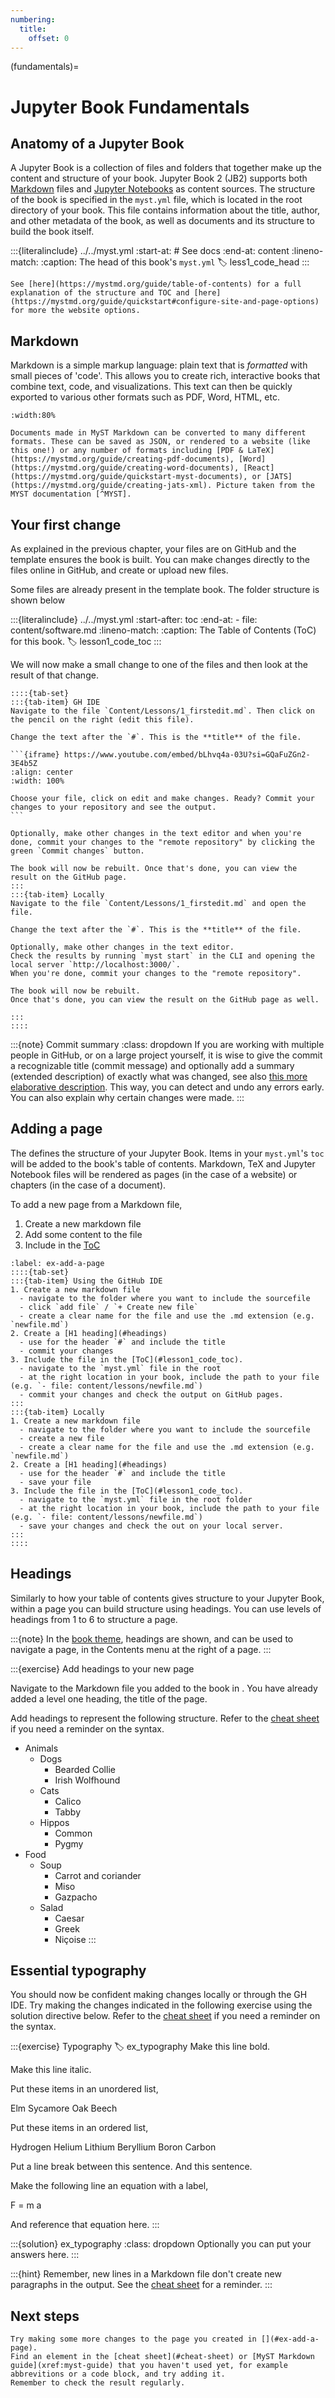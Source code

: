 ```yaml
---
numbering:
  title:
    offset: 0
---
```

(fundamentals)=
# Jupyter Book Fundamentals

## Anatomy of a Jupyter Book

A Jupyter Book is a collection of files and folders that together make up the content and structure of your book.
Jupyter Book 2 (JB2) supports both [Markdown](https://en.wikipedia.org/wiki/Markdown) files and [Jupyter Notebooks](https://en.wikipedia.org/wiki/Project_Jupyter#Jupyter_Notebook) as content sources. 
The structure of the book is specified in the `myst.yml` file, which is located in the root directory of your book.
This file contains information about the title, author, and other metadata of the book, as well as documents and its structure to build the book itself.

:::{literalinclude} ../../myst.yml
:start-at: # See docs
:end-at: content
:lineno-match:
:caption: The head of this book's `myst.yml`
:label: less1_code_head
:::


```{tip} Official documentation
See [here](https://mystmd.org/guide/table-of-contents) for a full explanation of the structure and TOC and [here](https://mystmd.org/guide/quickstart#configure-site-and-page-options) for more the website options.
```

## Markdown
Markdown is a simple markup language: plain text that is *formatted* with small pieces of 'code'. This allows you to create rich, interactive books that combine text, code, and visualizations. This text can then be quickly exported to various other formats such as PDF, Word, HTML, etc.

```{figure} figures/MyST.PNG
:width:80%

Documents made in MyST Markdown can be converted to many different formats. These can be saved as JSON, or rendered to a website (like this one!) or any number of formats including [PDF & LaTeX](https://mystmd.org/guide/creating-pdf-documents), [Word](https://mystmd.org/guide/creating-word-documents), [React](https://mystmd.org/guide/quickstart-myst-documents), or [JATS](https://mystmd.org/guide/creating-jats-xml). Picture taken from the MYST documentation [^MYST].
```

[^MYST]: https://mystmd.org/guide/


## Your first change

As explained in the previous chapter, your files are on GitHub and the template ensures the book is built.
You can make changes directly to the files online in GitHub, and create or upload new files.

Some files are already present in the template book.
The folder structure is shown below

:::{literalinclude} ../../myst.yml
:start-after: toc
:end-at: - file: content/software.md
:lineno-match:
:caption: The Table of Contents (ToC) for this book.
:label: lesson1_code_toc
:::

We will now make a small change to one of the files and then look at the result of that change.

````{exercise} Your first change
::::{tab-set}
:::{tab-item} GH IDE
Navigate to the file `Content/Lessons/1_firstedit.md`. Then click on the pencil on the right (edit this file).

Change the text after the `#`. This is the **title** of the file.

```{iframe} https://www.youtube.com/embed/bLhvq4a-03U?si=GQaFuZGn2-3E4b5Z
:align: center
:width: 100%

Choose your file, click on edit and make changes. Ready? Commit your changes to your repository and see the output.
```

Optionally, make other changes in the text editor and when you're done, commit your changes to the "remote repository" by clicking the green `Commit changes` button.

The book will now be rebuilt. Once that's done, you can view the result on the GitHub page.
:::
:::{tab-item} Locally
Navigate to the file `Content/Lessons/1_firstedit.md` and open the file.

Change the text after the `#`. This is the **title** of the file.

Optionally, make other changes in the text editor.
Check the results by running `myst start` in the CLI and opening the local server `http://localhost:3000/`.
When you're done, commit your changes to the "remote repository".

The book will now be rebuilt.
Once that's done, you can view the result on the GitHub page as well.

:::
::::
````

:::{note} Commit summary
:class: dropdown
If you are working with multiple people in GitHub, or on a large project yourself, it is wise to give the commit a recognizable title (commit message) and optionally add a summary (extended description) of exactly what was changed, see also [this more elaborative description](https://book.the-turing-way.org/collaboration/github-novice/github-novice-firststeps/#committing-or-saving-your-changes). 
This way, you can detect and undo any errors early. You can also explain why certain changes were made.
:::

## Adding a page

The [](xref:myst-guide/table-of-contents) defines the structure of your Jupyter Book.
Items in your `myst.yml`'s `toc` will be added to the book's table of contents.
Markdown, TeX and Jupyter Notebook files will be rendered as pages (in the case of a website) or chapters (in the case of a document).

To add a new page from a Markdown file,

1. Create a new markdown file
2. Add some content to the file
3. Include in the [ToC](#lesson1_code_toc)

```{exercise} Add a new page
:label: ex-add-a-page
::::{tab-set}
:::{tab-item} Using the GitHub IDE
1. Create a new markdown file
  - navigate to the folder where you want to include the sourcefile
  - click `add file` / `+ Create new file`
  - create a clear name for the file and use the .md extension (e.g. `newfile.md`)
2. Create a [H1 heading](#headings)
  - use for the header `#` and include the title
  - commit your changes
3. Include the file in the [ToC](#lesson1_code_toc).
  - navigate to the `myst.yml` file in the root
  - at the right location in your book, include the path to your file (e.g. `- file: content/lessons/newfile.md`)
  - commit your changes and check the output on GitHub pages.
:::
:::{tab-item} Locally
1. Create a new markdown file
  - navigate to the folder where you want to include the sourcefile
  - create a new file
  - create a clear name for the file and use the .md extension (e.g. `newfile.md`)
2. Create a [H1 heading](#headings)
  - use for the header `#` and include the title
  - save your file
3. Include the file in the [ToC](#lesson1_code_toc).
  - navigate to the `myst.yml` file in the root folder
  - at the right location in your book, include the path to your file (e.g. `- file: content/lessons/newfile.md`)
  - save your changes and check the out on your local server.
:::
::::
```

## Headings

Similarly to how your table of contents gives structure to your Jupyter Book,
within a page you can build structure using headings.
You can use levels of headings from 1 to 6 to structure a page.

:::{note}
In the [book theme](xref:myst-guide/website-templates#default-web-themes), headings are shown, and can be used to navigate a page, in the Contents menu at the right of a page.
:::

:::{exercise} Add headings to your new page

Navigate to the Markdown file you added to the book in [](#ex-add-a-page).
You have already added a level one heading, the title of the page.

Add headings to represent the following structure.
Refer to the [cheat sheet](#headings) if you need a reminder on the syntax.

- Animals
  - Dogs
    - Bearded Collie
    - Irish Wolfhound
  - Cats
    - Calico
    - Tabby
  - Hippos
    - Common
    - Pygmy
- Food
  - Soup
    - Carrot and coriander
    - Miso
    - Gazpacho
  - Salad
    - Caesar
    - Greek
    - Niçoise
:::

## Essential typography

You should now be confident making changes locally or through the GH IDE.
Try making the changes indicated in the following exercise using the solution directive below.
Refer to the [cheat sheet](#cheat-sheet) if you need a reminder on the syntax.

:::{exercise} Typography
:label: ex_typography
Make this line bold.

Make this line italic.

Put these items in an unordered list,

Elm
Sycamore
Oak
Beech

Put these items in an ordered list,

Hydrogen
Helium
Lithium
Beryllium
Boron
Carbon

Put a line break between this sentence. And this sentence.

Make the following line an equation with a label,

F = m a

And reference that equation here.
:::

:::{solution} ex_typography
:class: dropdown
Optionally you can put your answers here.
:::

:::{hint}
Remember, new lines in a Markdown file don't create new paragraphs in the output.
See the [cheat sheet](#line-breaks) for a reminder.
:::

## Next steps

```{exercise} Going further
Try making some more changes to the page you created in [](#ex-add-a-page).
Find an element in the [cheat sheet](#cheat-sheet) or [MyST Markdown guide](xref:myst-guide) that you haven't used yet, for example abbrevitions or a code block, and try adding it.
Remember to check the result regularly.
```
